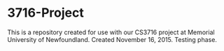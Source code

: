 # 3716-Project

This is a repository created for use with our CS3716 project at Memorial University of Newfoundland. Created November 16, 2015. Testing phase.
